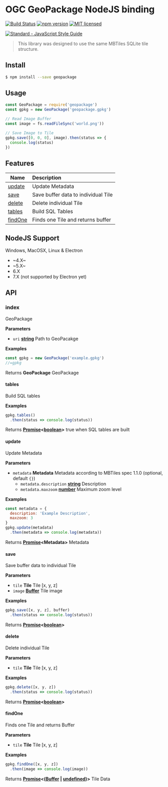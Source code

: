 # OGC GeoPackage NodeJS binding

[![Build Status](https://travis-ci.org/DenisCarriere/geopackage.svg?branch=master)](https://travis-ci.org/DenisCarriere/geopackage)
[![npm version](https://badge.fury.io/js/geopackage.svg)](https://badge.fury.io/js/geopackage)
[![MIT licensed](https://img.shields.io/badge/license-MIT-blue.svg)](https://raw.githubusercontent.com/DenisCarriere/geopackage/master/LICENSE)

<!-- Line Break -->

[![Standard - JavaScript Style Guide](https://cdn.rawgit.com/feross/standard/master/badge.svg)](https://github.com/feross/standard)

> This library was designed to use the same MBTiles SQLite tile structure.

## Install

```bash
$ npm install --save geopackage
```

## Usage

```javascript
const GeoPackage = require('geopackage')
const gpkg = new GeoPackage('geopackage.gpkg')

// Read Image Buffer
const image = fs.readFileSync('world.png'))

// Save Image to Tile
gpkg.save([0, 0, 0], image).then(status => {
  console.log(status)
})
```

## Features

| Name                | Description                         |
| ------------------- | :---------------------------------- |
| [update](#update)   | Update Metadata                     |
| [save](#save)       | Save buffer data to individual Tile |
| [delete](#delete)   | Delete individual Tile              |
| [tables](#tables)   | Build SQL Tables                    |
| [findOne](#findone) | Finds one Tile and returns buffer   |

## NodeJS Support

Windows, MacOSX, Linux & Electron

-   ~4.X~
-   ~5.X~
-   6.X
-   7.X (not supported by Electron yet)

## API

<!-- Generated by documentation.js. Update this documentation by updating the source code. -->

### index

GeoPackage

**Parameters**

-   `uri` **[string](https://developer.mozilla.org/en-US/docs/Web/JavaScript/Reference/Global_Objects/String)** Path to GeoPacakge

**Examples**

```javascript
const gpkg = new GeoPackage('example.gpkg')
//=gpkg
```

Returns **GeoPackage** GeoPackage

#### tables

Build SQL tables

**Examples**

```javascript
gpkg.tables()
  .then(status => console.log(status))
```

Returns **[Promise](https://developer.mozilla.org/en-US/docs/Web/JavaScript/Reference/Global_Objects/Promise)&lt;[boolean](https://developer.mozilla.org/en-US/docs/Web/JavaScript/Reference/Global_Objects/Boolean)>** true when SQL tables are built

#### update

Update Metadata

**Parameters**

-   `metadata` **Metadata** Metadata according to MBTiles spec 1.1.0 (optional, default `{}`)
    -   `metadata.description` **[string](https://developer.mozilla.org/en-US/docs/Web/JavaScript/Reference/Global_Objects/String)** Description
    -   `metadata.maxzoom` **[number](https://developer.mozilla.org/en-US/docs/Web/JavaScript/Reference/Global_Objects/Number)** Maximum zoom level

**Examples**

```javascript
const metadata = {
  description: 'Example Description',
  maxzoom: 3
}
gpkg.update(metadata)
  .then(metadata => console.log(metadata))
```

Returns **[Promise](https://developer.mozilla.org/en-US/docs/Web/JavaScript/Reference/Global_Objects/Promise)&lt;Metadata>** Metadata

#### save

Save buffer data to individual Tile

**Parameters**

-   `tile` **Tile** Tile [x, y, z]
-   `image` **[Buffer](https://nodejs.org/api/buffer.html)** Tile image

**Examples**

```javascript
gpkg.save([x, y, z], buffer)
  .then(status => console.log(status))
```

Returns **[Promise](https://developer.mozilla.org/en-US/docs/Web/JavaScript/Reference/Global_Objects/Promise)&lt;[boolean](https://developer.mozilla.org/en-US/docs/Web/JavaScript/Reference/Global_Objects/Boolean)>** 

#### delete

Delete individual Tile

**Parameters**

-   `tile` **Tile** Tile [x, y, z]

**Examples**

```javascript
gpkg.delete([x, y, z])
  .then(status => console.log(status))
```

Returns **[Promise](https://developer.mozilla.org/en-US/docs/Web/JavaScript/Reference/Global_Objects/Promise)&lt;[boolean](https://developer.mozilla.org/en-US/docs/Web/JavaScript/Reference/Global_Objects/Boolean)>** 

#### findOne

Finds one Tile and returns Buffer

**Parameters**

-   `tile` **Tile** Tile [x, y, z]

**Examples**

```javascript
gpkg.findOne([x, y, z])
  .then(image => console.log(image))
```

Returns **[Promise](https://developer.mozilla.org/en-US/docs/Web/JavaScript/Reference/Global_Objects/Promise)&lt;([Buffer](https://nodejs.org/api/buffer.html) \| [undefined](https://developer.mozilla.org/en-US/docs/Web/JavaScript/Reference/Global_Objects/undefined))>** Tile Data
